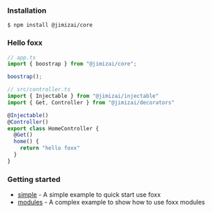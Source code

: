 ### Installation

```shell
$ npm install @jimizai/core
```

### Hello foxx

```typescript
// app.ts
import { boostrap } from "@jimizai/core";

boostrap();

// src/controller.ts
import { Injectable } from "@jimizai/injectable"
import { Get, Controller } from "@jimizai/decorators"

@Injectable()
@Controller()
export class HomeController {
  @Get()
  home() {
    return "hello foxx"
  }
}
```

### Getting started
- [simple](https://github.com/jimizai/type-foxx/tree/main/packages/playground/modules) - A simple example to quick start use foxx
- [modules](https://github.com/jimizai/type-foxx/tree/main/packages/playground/modules) - A complex example to show how to use foxx modules